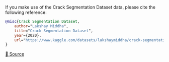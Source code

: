 If you make use of the Crack Segmentation Dataset data, please cite the following reference:

``` bibtex 
@misc{Crack Segmentation Dataset,
	author="Lakshay Middha",
	title="Crack Segmentation Dataset",
	year={2020},
	url="https://www.kaggle.com/datasets/lakshaymiddha/crack-segmentation-dataset"
}
```

[🔗 Source](https://www.kaggle.com/datasets/lakshaymiddha/crack-segmentation-dataset)